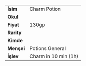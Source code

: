 |  |  |  
|---|---|  
| **İsim** | Charm Potion|  
| **Okul** | |  
| **Fiyat** | 130gp|  
| **Rarity** | |  
| **Kimde** | |  
| **Menşei** | Potions General|  
| **İşlev** | Charm in 10 min (1h)|  
